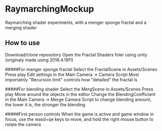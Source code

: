 # RaymarchingMockup
Raymarching shader experiments, with a menger sponge fractal and a merging shader

## How to use
Download/clone reposotory
Open the Fractal Shaders foler using unity (originaly made using 2018.4.19f1)

#####For menger sponge fractal
Select the FractalScene in Assets/Scenes
Press play
Edit settings in the Main Camera -> Camera Script
Most importatnly "Recursion limit" controls how "detailed" the fractal is

#####For blending shader
Select the MergScene in Assets/Scenes
Press play
Move around the objects in the editor
Change the BlendingCoefficient in the Main Camera -> Merge Camera Script to change blending amount,
the lower it is, the stronger the blending

#####First person controls
When the game is active and game window in focus, use the wasd+qe keys to move, and hold the right mouse button to rotate the camera
